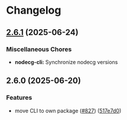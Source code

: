# Changelog

## [2.6.1](https://github.com/nodecg/nodecg/compare/nodecg-cli-v2.6.0...nodecg-cli-v2.6.1) (2025-06-24)


### Miscellaneous Chores

* **nodecg-cli:** Synchronize nodecg versions

## 2.6.0 (2025-06-20)


### Features

* move CLI to own package ([#827](https://github.com/nodecg/nodecg/issues/827)) ([517e7d0](https://github.com/nodecg/nodecg/commit/517e7d0f4dcea97cd681a07813a254f7c204d37a))
